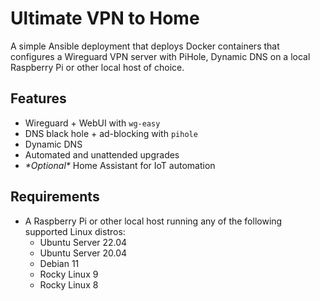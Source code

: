 # Ultimate VPN to Home

A simple Ansible deployment that deploys Docker containers that configures a Wireguard VPN server with PiHole, Dynamic DNS on a local Raspberry Pi or other local host of choice.

## Features
* Wireguard + WebUI with `wg-easy`
* DNS black hole + ad-blocking with `pihole`
* Dynamic DNS
* Automated and unattended upgrades
* **\*Optional*\** Home Assistant for IoT automation



## Requirements
* A Raspberry Pi or other local host running any of the following supported Linux distros:
  * Ubuntu Server 22.04
  * Ubuntu Server 20.04
  * Debian 11
  * Rocky Linux 9
  * Rocky Linux 8
